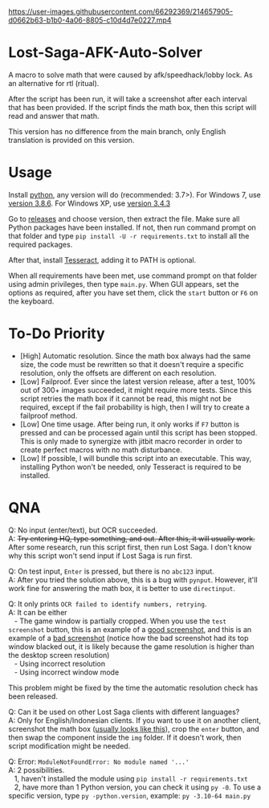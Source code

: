 

https://user-images.githubusercontent.com/66292369/214657905-d0662b63-b1b0-4a06-8805-c10d4d7e0227.mp4



# Lost-Saga-AFK-Auto-Solver
A macro to solve math that were caused by afk/speedhack/lobby lock. As an alternative for rtl (ritual).

After the script has been run, it will take a screenshot after each interval that has been provided. If the script finds the math box, then this script will read and answer that math.

This version has no difference from the main branch, only English translation is provided on this version.

# Usage
Install [python](https://www.python.org/downloads/), any version will do (recommended: 3.7>). For Windows 7, use [version 3.8.6](https://www.python.org/downloads/release/python-386/). For Windows XP, use [version 3.4.3](https://www.python.org/downloads/release/python-343/)

Go to [releases](https://github.com/Trisnox/Lost-Saga-AFK-Auto-Solver/releases) and choose version, then extract the file. Make sure all Python packages have been installed. If not, then run command prompt on that folder and type `pip install -U -r requirements.txt` to install all the required packages.

After that, install [Tesseract](https://github.com/UB-Mannheim/tesseract/wiki), adding it to PATH is optional.

When all requirements have been met, use command prompt on that folder using admin privileges, then type `main.py`. When GUI appears, set the options as required, after you have set them, click the `start` button or `F6` on the keyboard.

# To-Do Priority
- [High] Automatic resolution. Since the math box always had the same size, the code must be rewritten so that it doesn't require a specific resolution, only the offsets are different on each resolution.
- [Low] Failproof. Ever since the latest version release, after a test, 100% out of 300+ images succeeded, it might require more tests. Since this script retries the math box if it cannot be read, this might not be required, except if the fail probability is high, then I will try to create a failproof method.
- [Low] One time usage. After being run, it only works if `F7` button is pressed and can be processed again until this script has been stopped. This is only made to synergize with jitbit macro recorder in order to create perfect macros with no math disturbance.
- [Low] If possible, I will bundle this script into an executable. This way, installing Python won't be needed, only Tesseract is required to be installed.

# QNA
Q: No input (enter/text), but OCR succeeded.\
A: ~~Try entering HQ, type something, and out. After this, it will usually work.~~ After some research, run this script first, then run Lost Saga. I don't know why this script won't send input if Lost Saga is run first.

Q: On test input, `Enter` is pressed, but there is no `abc123` input.\
A: After you tried the solution above, this is a bug with `pynput`. However, it'll work fine for answering the math box, it is better to use `directinput`.

Q: It only prints `OCR failed to identify numbers, retrying`.\
A: It can be either\
   - The game window is partially cropped. When you use the `test screenshot` button, this is an example of a [good screenshot](https://media.discordapp.net/attachments/1097099248329306122/1097156717210501130/image.png), and this is an example of a [bad screenshot](https://media.discordapp.net/attachments/1097099248329306122/1097156850127999128/image.png) (notice how the bad screenshot had its top window blacked out, it is likely because the game resolution is higher than the desktop screen resolution)\
   - Using incorrect resolution\
   - Using incorrect window mode
   
   This problem might be fixed by the time the automatic resolution check has been released.

Q: Can it be used on other Lost Saga clients with different languages? \
A: Only for English/Indonesian clients. If you want to use it on another client, screenshot the math box ([usually looks like this](https://user-images.githubusercontent.com/66292369/215278517-69c7bb1f-1e73-4344-ad33-2d9b5de5663d.png)), crop the `enter` button, and then swap the component inside the `img` folder. If it doesn't work, then script modification might be needed.

Q: Error: `ModuleNotFoundError: No module named '...'`\
A: 2 possibilities.\
   1, haven't installed the module using `pip install -r requirements.txt`\
   2, have more than 1 Python version, you can check it using `py -0`. To use a specific version, type `py -python.version`, example: `py -3.10-64 main.py`
